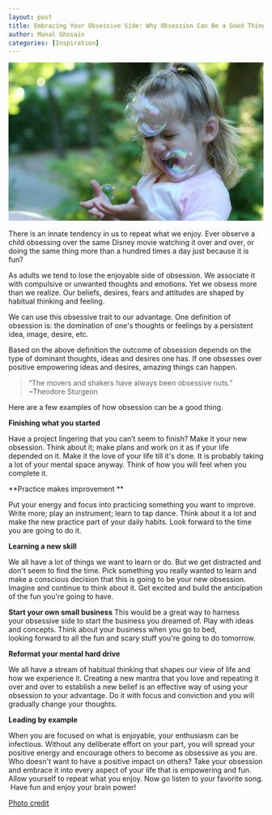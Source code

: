 ```yaml
---
layout: post
title: Embracing Your Obsessive Side: Why Obsession Can Be a Good Thing
author: Manal Ghosain
categories: [Inspiration]
---
```


![Obsession](/images/obsession.jpg)

There is an innate tendency in us to repeat what we enjoy. Ever observe a child obsessing over the same Disney movie watching it over and over, or doing the same thing more than a hundred times a day just because it is fun?

As adults we tend to lose the enjoyable side of obsession. We associate it with compulsive or unwanted thoughts and emotions. Yet we obsess more than we realize. Our beliefs, desires, fears and attitudes are shaped by habitual thinking and feeling. 

We can use this obsessive trait to our advantage. One definition of obsession is: the domination of one's thoughts or feelings by a persistent idea, image, desire, etc. 

Based on the above definition the outcome of obsession depends on the type of dominant thoughts, ideas and desires one has. If one obsesses over positive empowering ideas and desires, amazing things can happen. 

> “The movers and shakers have always been obsessive nuts.” ~Theodore Sturgeon

Here are a few examples of how obsession can be a good thing. 

**Finishing what you started** 

Have a project lingering that you can’t seem to finish? Make it your new obsession. Think about it; make plans and work on it as if your life depended on it. Make it the love of your life till it's done. It is probably taking a lot of your mental space anyway. Think of how you will feel when you complete it. 

**Practice makes improvement ** 

Put your energy and focus into practicing something you want to improve. Write more; play an instrument; learn to tap dance. Think about it a lot and make the new practice part of your daily habits. Look forward to the time you are going to do it. 

**Learning a new skill** 

We all have a lot of things we want to learn or do. But we get distracted and don't seem to find the time. Pick something you really wanted to learn and make a conscious decision that this is going to be your new obsession. Imagine and continue to think about it. Get excited and build the anticipation of the fun you're going to have. 

**Start your own small business** This would be a great way to harness your obsessive side to start the business you dreamed of. Play with ideas and concepts. Think about your business when you go to bed, looking forward to all the fun and scary stuff you're going to do tomorrow. 

**Reformat your mental hard drive** 

We all have a stream of habitual thinking that shapes our view of life and how we experience it. Creating a new mantra that you love and repeating it over and over to establish a new belief is an effective way of using your obsession to your advantage. Do it with focus and conviction and you will gradually change your thoughts. 

**Leading by example** 

When you are focused on what is enjoyable, your enthusiasm can be infectious. Without any deliberate effort on your part, you will spread your positive energy and encourage others to become as obsessive as you are. Who doesn't want to have a positive impact on others? Take your obsession and embrace it into every aspect of your life that is empowering and fun. Allow yourself to repeat what you enjoy. Now go listen to your favorite song.  Have fun and enjoy your brain power!

[Photo credit](http://www.flickr.com/photos/dawnzy/2811745328/)